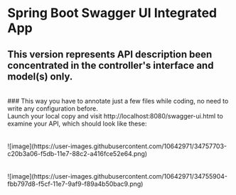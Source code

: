 # Spring Boot Swagger UI Integrated App </br>
## This version represents API description been concentrated in the controller's interface and model(s) only. 
</br>
### This way you have to annotate just a few files while coding, no need to write any configuration before.
</br>
Launch your local copy and visit http://localhost:8080/swagger-ui.html to examine your API, which should look like these:
</br></br></br>
![image](https://user-images.githubusercontent.com/10642971/34757703-c20b3a06-f5db-11e7-88c2-a416fce52e64.png)
</br></br></br>
![image](https://user-images.githubusercontent.com/10642971/34755904-fbb797d8-f5cf-11e7-9af9-f89a4b50bac9.png)
